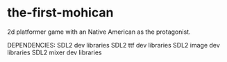 the-first-mohican
=================

2d platformer game with an Native American as the protagonist.

DEPENDENCIES:
SDL2 dev libraries
SDL2 ttf dev libraries
SDL2 image dev libraries
SDL2 mixer dev libraries
